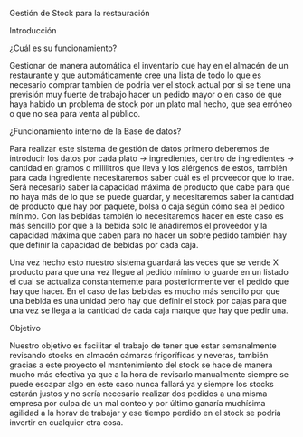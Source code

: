 Gestión de Stock para la restauración

Introducción

¿Cuál es su funcionamiento?

Gestionar de manera automática el inventario que hay en el almacén de un restaurante y que automáticamente cree una lista de todo lo que es necesario comprar tambien de podria ver el stock actual por si se tiene una previsión muy fuerte de trabajo hacer un pedido mayor o en caso de que haya habido un problema de stock por un plato mal hecho, que sea erróneo o que no sea para venta al público. 

¿Funcionamiento interno de la Base de datos?

Para realizar este sistema de gestión de datos primero deberemos de introducir los datos por cada plato -> ingredientes, dentro de ingredientes -> cantidad en gramos o mililitros que lleva y los alérgenos de estos, también para cada ingrediente necesitaremos saber cuál es el proveedor que lo trae. Será necesario saber la capacidad máxima de producto que cabe para que no haya más de lo que se puede guardar, y necesitaremos saber la cantidad de producto que hay por paquete, bolsa o caja según cómo sea el pedido mínimo.
Con las bebidas también lo necesitaremos hacer en este caso es más sencillo por que a la bebida solo le añadiremos el proveedor y la capacidad máxima que caben para no hacer un sobre pedido también hay que definir la capacidad de bebidas por cada caja.

Una vez hecho esto nuestro sistema guardará las veces que se vende X producto para que una vez llegue al pedido mínimo lo guarde en un listado el cual se actualiza constantemente para posteriormente ver el pedido que hay que hacer.
En el caso de las bebidas es mucho más sencillo por que una bebida es una unidad pero hay que definir el stock por cajas para que una vez se llega a la cantidad de cada caja marque que hay que pedir una.

Objetivo

Nuestro objetivo es facilitar el trabajo de tener que estar semanalmente revisando stocks en almacén cámaras frigoríficas y neveras, también gracias a este proyecto el mantenimiento del stock se hace de manera mucho más efectiva ya que a la hora de revisarlo manualmente siempre se puede escapar algo en este caso nunca fallará ya y siempre los stocks estarán justos y no sería necesario realizar dos pedidos a una misma empresa por culpa de un mal conteo y por último ganaría muchísima agilidad a la horav de trabajar y ese tiempo perdido en el stock se podria invertir en cualquier otra cosa.
